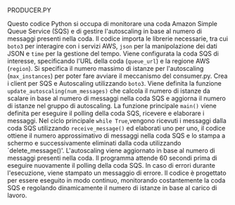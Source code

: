 PRODUCER.PY


Questo codice Python si occupa di monitorare una coda Amazon Simple Queue Service (SQS) e di gestire l'autoscaling in base al numero di messaggi presenti nella coda. 
Il codice importa le librerie necessarie, tra cui `boto3` per interagire con i servizi AWS, `json` per la manipolazione dei dati JSON e `time` per la gestione del tempo.
Viene configurata la coda SQS di interesse, specificando l'URL della coda (`queue_url`) e la regione AWS (`region`). 
Si specifica il numero massimo di istanze per l'autoscaling (`max_instances`) per poter fare avviare il meccanismo del consumer.py.
Crea i client per SQS e Autoscaling utilizzando `boto3`.
Viene definita la funzione `update_autoscaling(num_messages)` che calcola il numero di istanze da scalare in base al numero di messaggi nella coda SQS e aggiorna il numero di istanze nel gruppo di autoscaling.
La funzione principale `main()` viene definita per eseguire il polling della coda SQS, ricevere e elaborare i messaggi.
Nel ciclo principale `while True`,vengono ricevuti i messaggi dalla coda SQS utilizzando `receive_message()` ed elaborati uno per uno, 
il codice ottiene il numero approssimativo di messaggi nella coda SQS e lo stampa a schermo e successivamente eliminati dalla coda utilizzando `delete_message()'.
L'autoscaling viene aggiornato in base al numero di messaggi presenti nella coda.
Il programma attende 60 secondi prima di eseguire nuovamente il polling della coda SQS.
In caso di errori durante l'esecuzione, viene stampato un messaggio di errore.
Il codice è progettato per essere eseguito in modo continuo, 
monitorando costantemente la coda SQS e regolando dinamicamente il numero di istanze in base al carico di lavoro.
